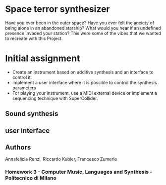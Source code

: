 # Space terror synthesizer
Have you ever been in the outer space? 
Have you ever felt the anxiety of being alone in an abandoned starship?
What would you hear if an undefined presence invaded your station? 
This were some of the vibes that we wanted to recreate with this Project.


# Initial assignment
 - Create an instrument based on additive synthesis and an interface to control it.
 - implement a user interface where it is possible to control the synthesis parameters
 - For playing your instrument, use a MIDI external device or implement a
sequencing technique with SuperCollider.

## Sound synthesis

## user interface

## Authors
Annafelicia Renzi, Riccardo Kubler, Francesco Zumerle
### Homework 3 - Computer Music, Languages and Synthesis - Politecnico di Milano
